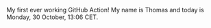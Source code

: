 My first ever working GitHub Action!
My name is Thomas and today is Monday, 30 October, 13:06 CET. 
